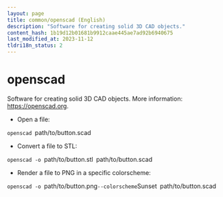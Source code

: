 ```yaml
---
layout: page
title: common/openscad (English)
description: "Software for creating solid 3D CAD objects."
content_hash: 1b19d12b01681b9912caae445ae7ad92b6940675
last_modified_at: 2023-11-12
tldri18n_status: 2
---
```

# openscad

Software for creating solid 3D CAD objects.
More information: <https://openscad.org>.

- Open a file:

`openscad `<span class="tldr-var badge badge-pill bg-dark-lm bg-white-dm text-white-lm text-dark-dm font-weight-bold">path/to/button.scad</span>

- Convert a file to STL:

`openscad -o `<span class="tldr-var badge badge-pill bg-dark-lm bg-white-dm text-white-lm text-dark-dm font-weight-bold">path/to/button.stl</span>` `<span class="tldr-var badge badge-pill bg-dark-lm bg-white-dm text-white-lm text-dark-dm font-weight-bold">path/to/button.scad</span>

- Render a file to PNG in a specific colorscheme:

`openscad -o `<span class="tldr-var badge badge-pill bg-dark-lm bg-white-dm text-white-lm text-dark-dm font-weight-bold">path/to/button.png</span>` --colorscheme `<span class="tldr-var badge badge-pill bg-dark-lm bg-white-dm text-white-lm text-dark-dm font-weight-bold">Sunset</span>` `<span class="tldr-var badge badge-pill bg-dark-lm bg-white-dm text-white-lm text-dark-dm font-weight-bold">path/to/button.scad</span>
